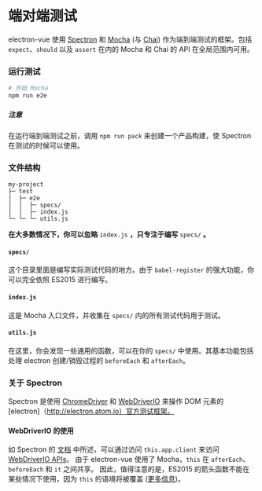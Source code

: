 # 端对端测试

electron-vue 使用 [Spectron](http://electron.atom.io/spectron/) 和 [Mocha](https://mochajs.org/) \(与 [Chai](http://chaijs.com/)\) 作为端到端测试的框架。包括 `expect`、`should` 以及 `assert` 在内的 Mocha 和 Chai 的 API 在全局范围内可用。

### 运行测试

```bash
# 开始 Mocha
npm run e2e
```

##### 注意

在运行端到端测试之前，调用 `npm run pack` 来创建一个产品构建，使 Spectron 在测试的时候可以使用。

### 文件结构

```
my-project
├─ test
|  ├─ e2e
│  │  ├─ specs/
│  │  ├─ index.js
└─ └─ └─ utils.js
```

**在大多数情况下，你可以忽略** `index.js` **，只专注于编写** `specs/` **。**

#### `specs/`

这个目录里面是编写实际测试代码的地方。由于 `babel-register` 的强大功能，你可以完全依照 ES2015 进行编写。

#### `index.js`

这是 Mocha 入口文件，并收集在 `specs/` 内的所有测试代码用于测试。

#### `utils.js`

在这里，你会发现一些通用的函数，可以在你的 `specs/` 中使用。其基本功能包括处理 electron 创建/销毁过程的 `beforeEach` 和 `afterEach`。

### 关于 Spectron

Spectron 是使用 [ChromeDriver](https://sites.google.com/a/chromium.org/chromedriver/) 和 [WebDriverIO](http://webdriver.io/) 来操作 DOM 元素的 [electron]（http://electron.atom.io）官方测试框架。

#### WebDriverIO 的使用

如 Spectron 的 [文档](https://github.com/electron/spectron#client) 中所述，可以通过访问 `this.app.client` 来访问 [WebDriverIO APIs](http://webdriver.io/api.html)。 由于 electron-vue 使用了 Mocha，`this` 在 `afterEach`、`beforeEach` 和 `it` 之间共享。 因此，值得注意的是，ES2015 的箭头函数不能在某些情况下使用，因为 `this` 的语境将被覆盖 \([更多信息](https://mochajs.org/#arrow-functions)\)。
